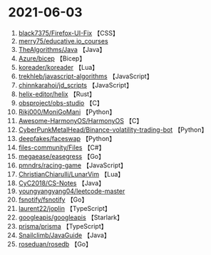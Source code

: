 # 2021-06-03

1. [black7375/Firefox-UI-Fix](https://github.com/black7375/Firefox-UI-Fix) 【CSS】
2. [merry75/educative.io_courses](https://github.com/merry75/educative.io_courses) 
3. [TheAlgorithms/Java](https://github.com/TheAlgorithms/Java) 【Java】
4. [Azure/bicep](https://github.com/Azure/bicep) 【Bicep】
5. [koreader/koreader](https://github.com/koreader/koreader) 【Lua】
6. [trekhleb/javascript-algorithms](https://github.com/trekhleb/javascript-algorithms) 【JavaScript】
7. [chinnkarahoi/jd_scripts](https://github.com/chinnkarahoi/jd_scripts) 【JavaScript】
8. [helix-editor/helix](https://github.com/helix-editor/helix) 【Rust】
9. [obsproject/obs-studio](https://github.com/obsproject/obs-studio) 【C】
10. [Rikj000/MoniGoMani](https://github.com/Rikj000/MoniGoMani) 【Python】
11. [Awesome-HarmonyOS/HarmonyOS](https://github.com/Awesome-HarmonyOS/HarmonyOS) 【C】
12. [CyberPunkMetalHead/Binance-volatility-trading-bot](https://github.com/CyberPunkMetalHead/Binance-volatility-trading-bot) 【Python】
13. [deepfakes/faceswap](https://github.com/deepfakes/faceswap) 【Python】
14. [files-community/Files](https://github.com/files-community/Files) 【C#】
15. [megaease/easegress](https://github.com/megaease/easegress) 【Go】
16. [pmndrs/racing-game](https://github.com/pmndrs/racing-game) 【JavaScript】
17. [ChristianChiarulli/LunarVim](https://github.com/ChristianChiarulli/LunarVim) 【Lua】
18. [CyC2018/CS-Notes](https://github.com/CyC2018/CS-Notes) 【Java】
19. [youngyangyang04/leetcode-master](https://github.com/youngyangyang04/leetcode-master) 
20. [fsnotify/fsnotify](https://github.com/fsnotify/fsnotify) 【Go】
21. [laurent22/joplin](https://github.com/laurent22/joplin) 【TypeScript】
22. [googleapis/googleapis](https://github.com/googleapis/googleapis) 【Starlark】
23. [prisma/prisma](https://github.com/prisma/prisma) 【TypeScript】
24. [Snailclimb/JavaGuide](https://github.com/Snailclimb/JavaGuide) 【Java】
25. [roseduan/rosedb](https://github.com/roseduan/rosedb) 【Go】
